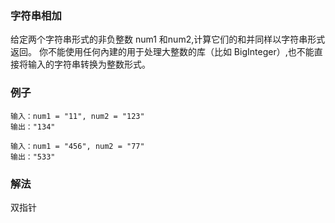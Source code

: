 ### 字符串相加
给定两个字符串形式的非负整数 num1 和num2,计算它们的和并同样以字符串形式返回。
你不能使用任何內建的用于处理大整数的库（比如 BigInteger）,也不能直接将输入的字符串转换为整数形式。
### 例子
```text
输入：num1 = "11", num2 = "123"
输出："134"
```
```text
输入：num1 = "456", num2 = "77"
输出："533"
```
### 解法
双指针